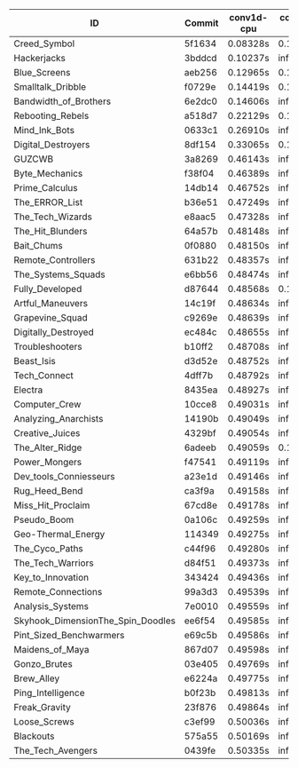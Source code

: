 |ID|Commit|conv1d-cpu|conv1d-gpu|DWSPConv2D-gpu|gemm-gpu|avg|
|-|-|-|-|-|-|-|
|Creed_Symbol|5f1634|0.08328s|0.11707s|infs|1.70300s|infs|
|Hackerjacks|3bddcd|0.10237s|infs|infs|4.36389s|infs|
|Blue_Screens|aeb256|0.12965s|0.12533s|infs|1.86018s|infs|
|Smalltalk_Dribble|f0729e|0.14419s|0.14910s|infs|1.84559s|infs|
|Bandwidth_of_Brothers|6e2dc0|0.14606s|infs|infs|2.19969s|infs|
|Rebooting_Rebels|a518d7|0.22129s|0.12784s|infs|4.31330s|infs|
|Mind_Ink_Bots|0633c1|0.26910s|infs|infs|4.38093s|infs|
|Digital_Destroyers|8df154|0.33065s|0.17512s|infs|1.87903s|infs|
|GUZCWB|3a8269|0.46143s|infs|infs|4.35465s|infs|
|Byte_Mechanics|f38f04|0.46389s|infs|infs|4.36252s|infs|
|Prime_Calculus|14db14|0.46752s|infs|infs|4.40890s|infs|
|The_ERROR_List|b36e51|0.47249s|infs|infs|4.36815s|infs|
|The_Tech_Wizards|e8aac5|0.47328s|infs|infs|4.36558s|infs|
|The_Hit_Blunders|64a57b|0.48148s|infs|infs|4.36553s|infs|
|Bait_Chums|0f0880|0.48150s|infs|infs|4.36431s|infs|
|Remote_Controllers|631b22|0.48357s|infs|infs|4.37286s|infs|
|The_Systems_Squads|e6bb56|0.48474s|infs|infs|4.36575s|infs|
|Fully_Developed|d87644|0.48568s|0.17510s|infs|2.06477s|infs|
|Artful_Maneuvers|14c19f|0.48634s|infs|infs|4.42382s|infs|
|Grapevine_Squad|c9269e|0.48639s|infs|infs|4.36965s|infs|
|Digitally_Destroyed|ec484c|0.48655s|infs|infs|4.36013s|infs|
|Troubleshooters|b10ff2|0.48708s|infs|infs|4.36294s|infs|
|Beast_Isis|d3d52e|0.48752s|infs|infs|4.36595s|infs|
|Tech_Connect|4dff7b|0.48792s|infs|infs|4.37154s|infs|
|Electra|8435ea|0.48927s|infs|infs|4.38114s|infs|
|Computer_Crew|10cce8|0.49031s|infs|infs|4.35880s|infs|
|Analyzing_Anarchists|14190b|0.49049s|infs|infs|4.37607s|infs|
|Creative_Juices|4329bf|0.49054s|infs|infs|4.36063s|infs|
|The_Alter_Ridge|6adeeb|0.49059s|0.16872s|infs|4.33289s|infs|
|Power_Mongers|f47541|0.49119s|infs|infs|4.37430s|infs|
|Dev_tools_Conniesseurs|a23e1d|0.49146s|infs|infs|4.36997s|infs|
|Rug_Heed_Bend|ca3f9a|0.49158s|infs|infs|4.37020s|infs|
|Miss_Hit_Proclaim|67cd8e|0.49178s|infs|infs|4.36154s|infs|
|Pseudo_Boom|0a106c|0.49259s|infs|infs|4.35809s|infs|
|Geo-Thermal_Energy|114349|0.49275s|infs|infs|4.35926s|infs|
|The_Cyco_Paths|c44f96|0.49280s|infs|infs|4.37242s|infs|
|The_Tech_Warriors|d84f51|0.49373s|infs|infs|4.41655s|infs|
|Key_to_Innovation|343424|0.49436s|infs|infs|4.36543s|infs|
|Remote_Connections|99a3d3|0.49539s|infs|infs|4.37451s|infs|
|Analysis_Systems|7e0010|0.49559s|infs|infs|4.35773s|infs|
|Skyhook_DimensionThe_Spin_Doodles|ee6f54|0.49585s|infs|infs|4.35697s|infs|
|Pint_Sized_Benchwarmers|e69c5b|0.49586s|infs|infs|4.35879s|infs|
|Maidens_of_Maya|867d07|0.49598s|infs|infs|4.37763s|infs|
|Gonzo_Brutes|03e405|0.49769s|infs|infs|4.37555s|infs|
|Brew_Alley|e6224a|0.49775s|infs|infs|4.36892s|infs|
|Ping_Intelligence|b0f23b|0.49813s|infs|infs|4.42266s|infs|
|Freak_Gravity|23f876|0.49864s|infs|infs|4.35954s|infs|
|Loose_Screws|c3ef99|0.50036s|infs|infs|4.35506s|infs|
|Blackouts|575a55|0.50169s|infs|infs|4.37342s|infs|
|The_Tech_Avengers|0439fe|0.50335s|infs|infs|4.36838s|infs|
